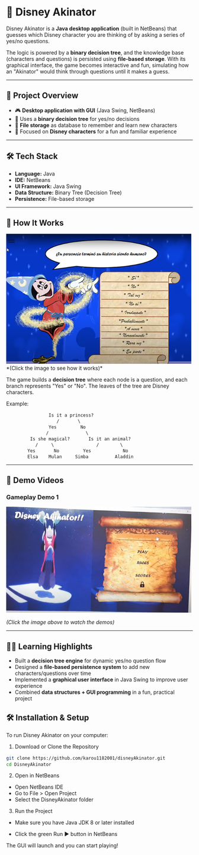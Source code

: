 # 🏰 Disney Akinator  

Disney Akinator is a **Java desktop application** (built in NetBeans) that guesses which Disney character you are thinking of by asking a series of yes/no questions.  

The logic is powered by a **binary decision tree**, and the knowledge base (characters and questions) is persisted using **file-based storage**. With its graphical interface, the game becomes interactive and fun, simulating how an "Akinator" would think through questions until it makes a guess.  

---

## 📖 Project Overview
- 🎮 **Desktop application with GUI** (Java Swing, NetBeans)  
- 🌳 Uses a **binary decision tree** for yes/no decisions  
- 💾 **File storage** as database to remember and learn new characters  
- 🏰 Focused on **Disney characters** for a fun and familiar experience  

---

## 🛠️ Tech Stack
- **Language:** Java  
- **IDE:** NetBeans  
- **UI Framework:** Java Swing  
- **Data Structure:** Binary Tree (Decision Tree)  
- **Persistence:** File-based storage  

---

## 📸 How It Works

<a href="https://photos.app.goo.gl/6u6fgjyUhdmXhebM8" target="_blank">
  <img src="readmeImages/game.png" alt="Disney Akinator Demo 2" width="500"/>
</a>  
*(Click the image to see how it works)*  

The game builds a **decision tree** where each node is a question, and each branch represents "Yes" or "No". The leaves of the tree are Disney characters.  

Example:  

```text
                Is it a princess?
                   /       \
                Yes         No
               /              \
         Is she magical?       Is it an animal?
           /     \                /        \
        Yes       No         Yes            No
        Elsa    Mulan     Simba          Aladdin
```
---

## 🎥 Demo Videos

### Gameplay Demo 1  
<a href="https://photos.app.goo.gl/sykXyThTvhkCXe6M9" target="_blank">
  <img src="readmeImages/startGame.png" alt="Disney Akinator Demo 1" width="500"/>
</a>  

*(Click the image above to watch the demos)*  

---

## 👩‍💻 Learning Highlights
- Built a **decision tree engine** for dynamic yes/no question flow  
- Designed a **file-based persistence system** to add new characters/questions over time  
- Implemented a **graphical user interface** in Java Swing to improve user experience  
- Combined **data structures + GUI programming** in a fun, practical project

## 🛠️ Installation & Setup

To run Disney Akinator on your computer:

1. Download or Clone the Repository

```bash
git clone https://github.com/karou1182001/disneyAkinator.git
cd DisneyAkinator
```

2. Open in NetBeans

- Open NetBeans IDE
- Go to File > Open Project
- Select the DisneyAkinator folder

3. Run the Project

- Make sure you have Java JDK 8 or later installed

- Click the green Run ▶ button in NetBeans

The GUI will launch and you can start playing!
